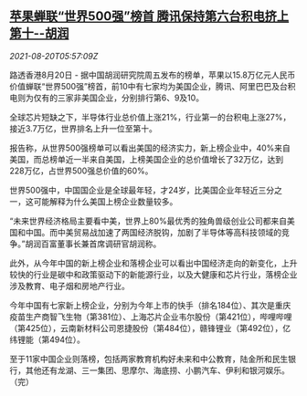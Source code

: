 <!--1629439262000-->
[苹果蝉联“世界500强”榜首 腾讯保持第六台积电挤上第十--胡润](https://cn.reuters.com/article/apple-fortune-500ranking-0820-fri-idCNKBS2FL0HY)
------

<div><i>2021-08-20T05:57:09Z</i></div><p>路透香港8月20日 - 据中国胡润研究院周五发布的榜单，苹果以15.8万亿元人民币价值蝉联“世界500强”榜首，前10中有七家均为美国企业，腾讯、阿里巴巴及台积电则为仅有的三家非美国企业，分别排行第6、9及10。</p><p>全球芯片短缺之下，半导体行业总价值上涨21%，行业第一的台积电上涨27%，接近3.7万亿，世界排名上升一位至第十。</p><p>报告称，从世界500强榜单可以看出美国的经济实力，新上榜企业中，40%来自美国，而总榜单近一半来自美国，上榜美国企业的总价值增长了32万亿，达到228万亿，占世界500强总价值的60%。</p><p>世界500强中，中国国企业是全球最年轻，才24岁，比美国企业年轻近三分之一，这可能解释为什么美国上榜企业数量较多。</p><p>“未来世界经济格局主要看中美，世界上80%最优秀的独角兽级创业公司都来自美国和中国。而中美贸易战加速了两国经济脱钩，加剧了半导体等高科技领域的竞争。”胡润百富董事长兼首席调研官胡润称。</p><p>此外，从今年中国的新上榜企业和落榜企业可以看出中国经济走向的新变化，上升较快的行业是碳中和政策驱动下的新能源行业，以及大健康和芯片行业，落榜企业涉及教育、电子烟和房地产行业。</p><p>今年中国有七家新上榜企业，分别为今年上市的快手（排名184位）、其次是重庆疫苗生产商智飞生物（第381位）、上海芯片企业韦尔股份（第421位），哔哩哔哩（第425位），云南新材料公司恩捷股份（第484位），赣锋锂业（第492位），亿纬锂能（第494位）。</p><p>至于11家中国企业则落榜，包括两家教育机构好未来和中公教育，陆金所和民生银行，其他还有龙湖、三一集团、思摩尔、海底捞、小鹏汽车、伊利和银河娱乐。（完） </p>
